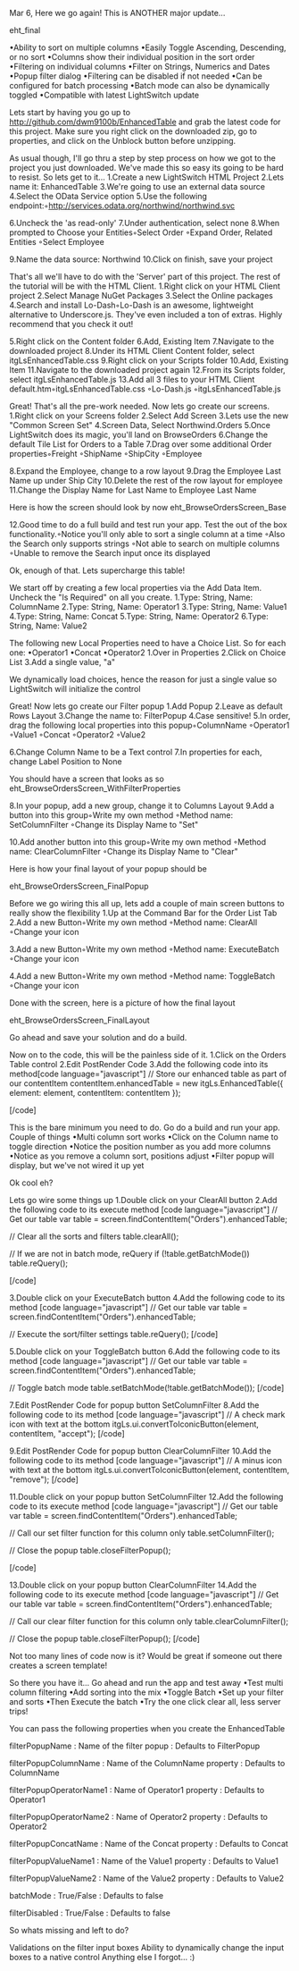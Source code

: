 Mar 6, Here we go again! This is ANOTHER major update... 

eht_final

•Ability to sort on multiple columns
•Easily Toggle Ascending, Descending, or no sort
•Columns show their individual position in the sort order
•Filtering on individual columns
•Filter on Strings, Numerics and Dates
•Popup filter dialog
•Filtering can be disabled if not needed
•Can be configured for batch processing
•Batch mode can also be dynamically toggled
•Compatible with latest LightSwitch update

Lets start by having you go up to http://github.com/dwm9100b/EnhancedTable and grab the latest code for this project. Make sure you right click on the downloaded zip, go to properties, and click on the Unblock button before unzipping.

As usual though, I'll go thru a step by step process on how we got to the project you just downloaded. We've made this so easy its going to be hard to resist. So lets get to it...
1.Create a new LightSwitch HTML Project
2.Lets name it: EnhancedTable
3.We're going to use an external data source
4.Select the OData Service option
5.Use the following endpoint:◦http://services.odata.org/northwind/northwind.svc

6.Uncheck the 'as read-only'
7.Under authentication, select none
8.When prompted to Choose your Entities◦Select Order
◦Expand Order, Related Entities
◦Select Employee

9.Name the data source: Northwind
10.Click on finish, save your project

That's all we'll have to do with the 'Server' part of this project. The rest of the tutorial will be with the HTML Client.
1.Right click on your HTML Client project
2.Select Manage NuGet Packages
3.Select the Online packages
4.Search and install Lo-Dash◦Lo-Dash is an awesome, lightweight alternative to Underscore.js. They've even included a ton of extras. Highly recommend that you check it out!

5.Right click on the Content folder
6.Add, Existing Item
7.Navigate to the downloaded project
8.Under its HTML Client Content folder, select itgLsEnhancedTable.css
9.Right click on your Scripts folder
10.Add, Existing Item
11.Navigate to the downloaded project again
12.From its Scripts folder, select itgLsEnhancedTable.js
13.Add all 3 files to your HTML Client default.htm◦itgLsEnhancedTable.css
◦Lo-Dash.js
◦itgLsEnhancedTable.js


Great! That's all the pre-work needed. Now lets go create our screens.
1.Right click on your Screens folder
2.Select Add Screen
3.Lets use the new "Common Screen Set"
4.Screen Data, Select Northwind.Orders
5.Once LightSwitch does its magic, you'll land on BrowseOrders
6.Change the default Tile List for Orders to a Table
7.Drag over some additional Order properties◦Freight
◦ShipName
◦ShipCity
◦Employee

8.Expand the Employee, change to a row layout
9.Drag the Employee Last Name up under Ship City
10.Delete the rest of the row layout for employee
11.Change the Display Name for Last Name to Employee Last Name

Here is how the screen should look by now
eht_BrowseOrdersScreen_Base


12.Good time to do a full build and test run your app. Test the out of the box functionality.◦Notice you'll only able to sort a single column at a time
◦Also the Search only supports strings
◦Not able to search on multiple columns
◦Unable to remove the Search input once its displayed


Ok, enough of that. Lets supercharge this table!

We start off by creating a few local properties via the Add Data Item. Uncheck the "Is Required" on all you create.
1.Type: String, Name: ColumnName
2.Type: String, Name: Operator1
3.Type: String, Name: Value1
4.Type: String, Name: Concat
5.Type: String, Name: Operator2
6.Type: String, Name: Value2

The following new Local Properties need to have a Choice List. So for each one:
•Operator1
•Concat
•Operator2
1.Over in Properties
2.Click on Choice List
3.Add a single value, "a"

We dynamically load choices, hence the reason for just a single value so LightSwitch will initialize the control

Great! Now lets go create our Filter popup
1.Add Popup
2.Leave as default Rows Layout
3.Change the name to: FilterPopup
4.Case sensitive!
5.In order, drag the following local properties into this popup◦ColumnName
◦Operator1
◦Value1
◦Concat
◦Operator2
◦Value2

6.Change Column Name to be a Text control
7.In properties for each, change Label Position to None

You should have a screen that looks as so
eht_BrowseOrdersScreen_WithFilterProperties

8.In your popup, add a new group, change it to Columns Layout
9.Add a button into this group◦Write my own method
◦Method name: SetColumnFilter
◦Change its Display Name to "Set"

10.Add another button into this group◦Write my own method
◦Method name: ClearColumnFilter
◦Change its Display Name to "Clear"


Here is how your final layout of your popup should be

eht_BrowseOrdersScreen_FinalPopup

Before we go wiring this all up, lets add a couple of main screen buttons to really show the flexibility
1.Up at the Command Bar for the Order List Tab
2.Add a new Button◦Write my own method
◦Method name: ClearAll
◦Change your icon

3.Add a new Button◦Write my own method
◦Method name: ExecuteBatch
◦Change your icon

4.Add a new Button◦Write my own method
◦Method name: ToggleBatch
◦Change your icon


Done with the screen, here is a picture of how the final layout

eht_BrowseOrdersScreen_FinalLayout

Go ahead and save your solution and do a build.

Now on to the code, this will be the painless side of it.
1.Click on the Orders Table control
2.Edit PostRender Code
3.Add the following code into its method[code language="javascript"]
// Store our enhanced table as part of our contentItem
contentItem.enhancedTable = new itgLs.EnhancedTable({
    element: element,
    contentItem: contentItem
});

[/code]


This is the bare minimum you need to do. Go do a build and run your app. Couple of things
•Multi column sort works
•Click on the Column name to toggle direction
•Notice the position number as you add more columns
•Notice as you remove a column sort, positions adjust
•Filter popup will display, but we've not wired it up yet

Ok cool eh?

Lets go wire some things up
1.Double click on your ClearAll button
2.Add the following code to its execute method
[code language="javascript"]
// Get our table
var table = screen.findContentItem("Orders").enhancedTable;

// Clear all the sorts and filters
table.clearAll();

// If we are not in batch mode, reQuery
if (!table.getBatchMode()) table.reQuery();

[/code]

3.Double click on your ExecuteBatch button
4.Add the following code to its method
[code language="javascript"]
// Get our table
var table = screen.findContentItem("Orders").enhancedTable;

// Execute the sort/filter settings
table.reQuery();
[/code]

5.Double click on your ToggleBatch button
6.Add the following code to its method
[code language="javascript"]
// Get our table
var table = screen.findContentItem("Orders").enhancedTable;

// Toggle batch mode
table.setBatchMode(!table.getBatchMode());
[/code]

7.Edit PostRender Code for popup button SetColumnFilter
8.Add the following code to its method
[code language="javascript"]
 // A check mark icon with text at the bottom
 itgLs.ui.convertToIconicButton(element, contentItem, "accept");
[/code]

9.Edit PostRender Code for popup button ClearColumnFilter
10.Add the following code to its method
[code language="javascript"]
// A minus icon with text at the bottom
itgLs.ui.convertToIconicButton(element, contentItem, "remove");
[/code]

11.Double click on your popup button SetColumnFilter
12.Add the following code to its execute method
[code language="javascript"]
// Get our table
var table = screen.findContentItem("Orders").enhancedTable;

// Call our set filter function for this column only
table.setColumnFilter();

// Close the popup
table.closeFilterPopup();

[/code]

13.Double click on your popup button ClearColumnFilter
14.Add the following code to its execute method
[code language="javascript"]
// Get our table
var table = screen.findContentItem("Orders").enhancedTable;

// Call our clear filter function for this column only
table.clearColumnFilter();

// Close the popup
table.closeFilterPopup();
[/code]


Not too many lines of code now is it? Would be great if someone out there creates a screen template!

So there you have it... Go ahead and run the app and test away
•Test multi column filtering
•Add sorting into the mix
•Toggle Batch
•Set up your filter and sorts
•Then Execute the batch
•Try the one click clear all, less server trips!

You can pass the following properties when you create the EnhancedTable

filterPopupName
 : Name of the filter popup
 : Defaults to FilterPopup

filterPopupColumnName
 : Name of the ColumnName property
 : Defaults to ColumnName

filterPopupOperatorName1
 : Name of Operator1 property
 : Defaults to Operator1

filterPopupOperatorName2
 : Name of Operator2 property
 : Defaults to Operator2

filterPopupConcatName
 : Name of the Concat property
 : Defaults to Concat

filterPopupValueName1
 : Name of the Value1 property
 : Defaults to Value1

filterPopupValueName2
 : Name of the Value2 property
 : Defaults to Value2

batchMode
 : True/False
 : Defaults to false

filterDisabled
 : True/False
 : Defaults to false

So whats missing and left to do?


Validations on the filter input boxes
Ability to dynamically change the input boxes to a native control
Anything else I forgot... :)

